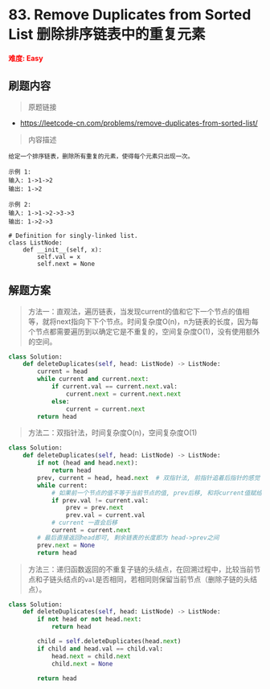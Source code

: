 # 83. Remove Duplicates from Sorted List 删除排序链表中的重复元素

**<font color=red>难度: Easy</font>**

## 刷题内容

> 原题链接

* https://leetcode-cn.com/problems/remove-duplicates-from-sorted-list/

> 内容描述

```
给定一个排序链表，删除所有重复的元素，使得每个元素只出现一次。

示例 1:
输入: 1->1->2
输出: 1->2

示例 2:
输入: 1->1->2->3->3
输出: 1->2->3

# Definition for singly-linked list.
class ListNode:
    def __init__(self, x):
        self.val = x
        self.next = None
```

## 解题方案

> 方法一：直观法，遍历链表，当发现current的值和它下一个节点的值相等，就将next指向下下个节点。时间复杂度O(n)，n为链表的长度，因为每个节点都需要遍历到以确定它是不重复的，空间复杂度O(1)，没有使用额外的空间。
>

```python
class Solution:
    def deleteDuplicates(self, head: ListNode) -> ListNode:
        current = head
        while current and current.next:
            if current.val == current.next.val:
                current.next = current.next.next
            else:
                current = current.next
        return head
```



> 方法二：双指针法，时间复杂度O(n)，空间复杂度O(1)

```python
class Solution:
    def deleteDuplicates(self, head: ListNode) -> ListNode:
        if not (head and head.next):
            return head
        prev, current = head, head.next  # 双指针法, 前指针追着后指针的感觉
        while current:
            # 如果前一个节点的值不等于当前节点的值, prev后移, 和将current值赋给prev, 如果相等就什么也不做
            if prev.val != current.val:
                prev = prev.next
                prev.val = current.val
            # current 一直会后移
            current = current.next
        # 最后直接返回head即可, 剩余链表的长度即为 head->prev之间
        prev.next = None
        return head
```



> 方法三：递归函数返回的不重复子链的头结点，在回溯过程中，比较当前节点和子链头结点的`val`是否相同，若相同则保留当前节点（删除子链的头结点）。

```python
class Solution:
    def deleteDuplicates(self, head: ListNode) -> ListNode:
        if not head or not head.next:
            return head

        child = self.deleteDuplicates(head.next)
        if child and head.val == child.val:
            head.next = child.next
            child.next = None

        return head
```
